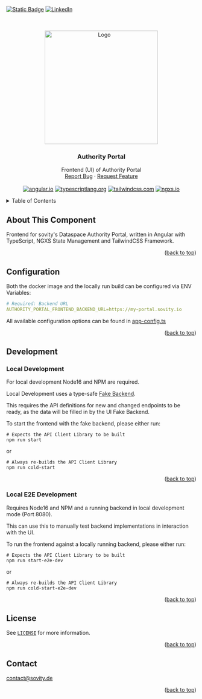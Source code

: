 <!-- Improved compatibility of back to top link: See: https://github.com/othneildrew/Best-README-Template/pull/73 -->

<a name="readme-top"></a>

<!-- PROJECT SHIELDS -->

[![Static Badge][webpage-shield]][webpage-url]
[![LinkedIn][linkedin-shield]][linkedin-url]

<!-- PROJECT LOGO -->
<br />
<br />

<div align="center">
<a href="https://github.com/sovity/authority-portal">
<img src="https://raw.githubusercontent.com/sovity/edc-ui/main/src/assets/images/sovity_logo.svg" alt="Logo" width="300">
</a>

<h3 align="center">Authority Portal</h3>

  <p align="center">
    Frontend (UI) of Authority Portal
    <br />
    <a href="https://github.com/sovity/authority-portal/issues">Report Bug</a>
    ·
    <a href="https://github.com/sovity/authority-portal/issues">Request Feature</a>
    <br />
    <br />
    <a href="https://angular.io"><img src="https://img.shields.io/badge/Angular-DD0031?style=for-the-badge&logo=angular&logoColor=white" alt="angular.io" /></a>
    <a href="https://www.typescriptlang.org/"><img src="https://img.shields.io/badge/TypeScript-3178c6?style=for-the-badge&logo=typescript&logoColor=white" alt="typescriptlang.org"></a>
    <a href="https://tailwindcss.com/"><img src="https://img.shields.io/badge/TailwindCSS-00AAEE?style=for-the-badge&logo=tailwindcss&logoColor=white" alt="tailwindcss.com"></a>
    <a href="https://www.ngxs.io/"><img src="https://img.shields.io/badge/NGXS-1d00ff?style=for-the-badge&logo=ngxs&logoColor=white" alt="ngxs.io"></a>
  </p>

</div>

<!-- TABLE OF CONTENTS -->
<details>
  <summary>Table of Contents</summary>
  <ol>
    <li><a href="#about-the-project">About The Project</a></li>
    <li><a href="#compatibility">Compatibility</a></li>
    <li><a href="#getting-started">Getting Started</a></li>
    <li><a href="#configuration">Configuration</a></li>
    <li><a href="#running-dev-mode">Running dev mode</a></li>
    <li><a href="#build-docker-image">Build docker image</a></li>
    <li><a href="#contributing">Contributing</a></li>
    <li><a href="#license">License</a></li>
    <li><a href="#contact">Contact</a></li>
  </ol>
</details>

## About This Component

Frontend for sovity's Dataspace Authority Portal, written in Angular with
TypeScript, NGXS State Management and TailwindCSS Framework.

<p align="right">(<a href="#readme-top">back to top</a>)

## Configuration

Both the docker image and the locally run build can be configured via ENV
Variables:

```yaml
# Required: Backend URL
AUTHORITY_PORTAL_FRONTEND_BACKEND_URL=https://my-portal.sovity.io
```

All available configuration options can be found in
[app-config.ts](src/app/core/config/app-config.ts)

<p align="right">(<a href="#readme-top">back to top</a>)</p>

## Development

### Local Development

For local development Node16 and NPM are required.

Local Development uses a type-safe
[Fake Backend](src/app/core/api/fake-backend/fake-backend.ts).

This requires the API definitions for new and changed endpoints to be ready, as
the data will be filled in by the UI Fake Backend.

To start the frontend with the fake backend, please either run:

```shell
# Expects the API Client Library to be built
npm run start
```

or

```shell
# Always re-builds the API Client Library
npm run cold-start
```

<p align="right">(<a href="#readme-top">back to top</a>)</p>

### Local E2E Development

Requires Node16 and NPM and a running backend in local development mode (Port
8080).

This can use this to manually test backend implementations in interaction with
the UI.

To run the frontend against a locally running backend, please either run:

```shell
# Expects the API Client Library to be built
npm run start-e2e-dev
```

or

```shell
# Always re-builds the API Client Library
npm run cold-start-e2e-dev
```

<p align="right">(<a href="#readme-top">back to top</a>)</p>

## License

See [`LICENSE`](../LICENSE) for more information.

<p align="right">(<a href="#readme-top">back to top</a>)</p>

## Contact

contact@sovity.de

<p align="right">(<a href="#readme-top">back to top</a>)</p>

<!-- MARKDOWN LINKS & IMAGES -->

[webpage-shield]:
  https://img.shields.io/badge/Sovity-black.svg?style=for-the-badge&colorB=09254d
[webpage-url]: https://www.sovity.de
[linkedin-shield]:
  https://img.shields.io/badge/-LinkedIn-black.svg?style=for-the-badge&logo=linkedin&colorB=0a66c2
[linkedin-url]: https://www.linkedin.com/company/sovity

